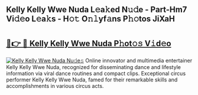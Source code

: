 ## Kelly Kelly Wwe Nuda L𝚎a𝚔ed N𝚞𝚍e - Part-Hm7 Vi𝚍𝚎o L𝚎a𝚔s - H𝚘𝚝 O𝚗𝚕yf𝚊ns P𝚑𝚘tos JiXaH

# <h2><a href="http://kfad4bn.oniu.top/?m=Kelly+Kelly+Wwe+Nuda">🔗👉 🔴 Kelly Kelly Wwe Nuda P𝚑ot𝚘𝚜 V𝚒d𝚎o</a></h2>

[![Kelly Kelly Wwe Nuda Nu𝚍e𝚜](https://i.imgur.com/0qMVB7G.gif)](http://kfad4bn.oniu.top/?m=Kelly+Kelly+Wwe+Nuda)
Online innovator and multimedia entertainer Kelly Kelly Wwe Nuda, recognized for disseminating dance and lifestyle information via viral dance routines and compact clips. Exceptional circus performer Kelly Kelly Wwe Nuda, famed for their remarkable skills and accomplishments in various circus acts.  
